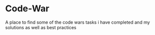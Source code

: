 # Code-War

A place to find some of the code wars tasks i have completed and my solutions as well as best practices
